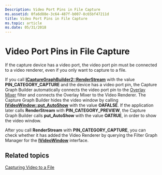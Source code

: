 ```yaml
---
Description: Video Port Pins in File Capture
ms.assetid: 0fa6d88e-3c64-487f-b007-8c65bf47211d
title: Video Port Pins in File Capture
ms.topic: article
ms.date: 05/31/2018
---
```


# Video Port Pins in File Capture

If the capture device has a video port, the video port pin must be connected to a video renderer, even if you only want to capture to a file.

If you call [**ICaptureGraphBuilder2::RenderStream**](/windows/desktop/api/Strmif/nf-strmif-icapturegraphbuilder2-renderstream) with the value **PIN\_CATEGORY\_CAPTURE** and the device has a video port pin, the Capture Graph Builder automatically connects the video port pin to the [Overlay Mixer](overlay-mixer-filter.md) filter and connects the Overlay Mixer to the Video Renderer. The Capture Graph Builder hides the video window by calling [**IVideoWindow::put\_AutoShow**](/windows/desktop/api/Control/nf-control-ivideowindow-put_autoshow) with the value **OAFALSE**. If the application later calls **RenderStream** with **PIN\_CATEGORY\_PREVIEW**, the Capture Graph Builder calls **put\_AutoShow** with the value **OATRUE**, in order to show the video window.

After you call **RenderStream** with **PIN\_CATEGORY\_CAPTURE**, you can check whether it has added the Video Renderer by querying the Filter Graph Manager for the [**IVideoWindow**](/windows/desktop/api/Control/nn-control-ivideowindow) interface.

## Related topics

<dl> <dt>

[Capturing Video to a File](capturing-video-to-a-file.md)
</dt> </dl>

 

 



